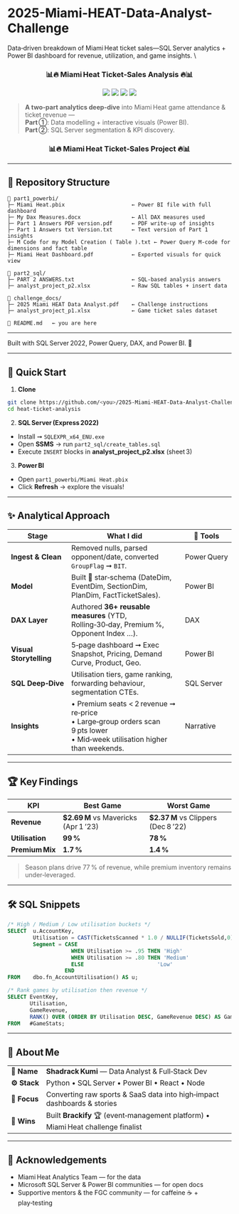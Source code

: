 # 2025-Miami-HEAT-Data-Analyst-Challenge
Data‑driven breakdown of Miami Heat ticket sales—SQL Server analytics + Power BI dashboard for revenue, utilization, and game insights.
\
<!-- ──────────────────────────────────────────────────────────────────────────────── -->
<h3 align="center">
  📊🔥 <strong>Miami Heat Ticket‑Sales Analysis</strong> 🔥📊
</h3>
<p align="center">
  <img src="https://img.shields.io/badge/SQL%20Server-2019%2B-CC2927?logo=microsoftsqlserver&logoColor=white">
  <img src="https://img.shields.io/badge/Power%20BI-DAX%20⚡-F2C811?logo=powerbi&logoColor=black">
  <img src="https://img.shields.io/badge/Status-Completed-brightgreen">
  <img src="https://img.shields.io/badge/License-MIT-blue">
</p>

> **A two‑part analytics deep‑dive** into Miami Heat game attendance & ticket revenue —  
> **Part ①**: Data modelling + interactive visuals (Power BI).  
> **Part ②**: SQL Server segmentation & KPI discovery.

<!-- ───────────────────────────────────────────────────────────────────── -->

<!-- ──────────────────────────────────────────────────────────────── -->

<h3 align="center">📊🔥 Miami Heat Ticket‑Sales Project 🔥📊</h3>

---

## 📁 Repository Structure

```text
🔹 part1_powerbi/
├─ Miami Heat.pbix                     ← Power BI file with full dashboard
├─ My Dax Measures.docx                ← All DAX measures used
├─ Part 1 Answers PDF version.pdf      ← PDF write-up of insights
├─ Part 1 Answers txt Version.txt      ← Text version of Part 1 insights
├─ M Code for my Model Creation ( Table ).txt ← Power Query M-code for dimensions and fact table
├─ Miami Heat Dashboard.pdf            ← Exported visuals for quick view

🔹 part2_sql/
├─ PART 2 ANSWERS.txt                  ← SQL-based analysis answers
├─ analyst_project_p2.xlsx             ← Raw SQL tables + insert data

🔹 challenge_docs/
├─ 2025 Miami HEAT Data Analyst.pdf    ← Challenge instructions
├─ analyst_project_p1.xlsx             ← Game ticket sales dataset

🔹 README.md   ← you are here
```

---

Built with SQL Server 2022, Power Query, DAX, and Power BI. 🏀

---

## 🚀 Quick Start

1. **Clone**

```bash
git clone https://github.com/<you>/2025-Miami-HEAT-Data-Analyst-Challenge.git
cd heat-ticket-analysis
```

2. **SQL Server (Express 2022)**

* Install ➞ `SQLEXPR_x64_ENU.exe`
* Open **SSMS** → run `part2_sql/create_tables.sql`
* Execute `INSERT` blocks in **analyst\_project\_p2.xlsx** (sheet 3)

3. **Power BI**

* Open `part1_powerbi/Miami Heat.pbix`
* Click **Refresh** → explore the visuals!

---

## ✨ Analytical Approach

| Stage                   | What I did                                                                                                                      | 🔧 Tools    |
| ----------------------- | ------------------------------------------------------------------------------------------------------------------------------- | ----------- |
| **Ingest & Clean**      | Removed nulls, parsed opponent/date, converted `GroupFlag` ➞ `BIT`.                                                             | Power Query |
| **Model**               | Built 🚀 star‑schema (DateDim, EventDim, SectionDim, PlanDim, FactTicketSales).                                                 | Power BI    |
| **DAX Layer**           | Authored **36+ reusable measures** (YTD, Rolling‑30‑day, Premium %, Opponent Index …).                                          | DAX         |
| **Visual Storytelling** | 5‑page dashboard ➞ Exec Snapshot, Pricing, Demand Curve, Product, Geo.                                                          | Power BI    |
| **SQL Deep‑Dive**       | Utilisation tiers, game ranking, forwarding behaviour, segmentation CTEs.                                                       | SQL Server  |
| **Insights**            | • Premium seats < 2 revenue ➞ re‑price<br>• Large‑group orders scan 9 pts lower<br>• Mid‑week utilisation higher than weekends. | Narrative   |

---

## 🏆 Key Findings

| KPI             | Best Game                             | Worst Game                           |
| --------------- | ------------------------------------- | ------------------------------------ |
| **Revenue**     | **\$2.69 M** vs Mavericks (Apr 1 ’23) | **\$2.37 M** vs Clippers (Dec 8 ’22) |
| **Utilisation** | **99 %**                              | **78 %**                             |
| **Premium Mix** | **1.7 %**                             | **1.4 %**                            |

> Season plans drive 77 % of revenue, while premium inventory remains under‑leveraged.

---

## 🛠️ SQL Snippets

```sql
/* High / Medium / Low utilisation buckets */
SELECT  u.AccountKey,
        Utilisation = CAST(TicketsScanned * 1.0 / NULLIF(TicketsSold,0) AS DECIMAL(4,2)),
        Segment = CASE
                    WHEN Utilisation >= .95 THEN 'High'
                    WHEN Utilisation >= .80 THEN 'Medium'
                    ELSE                       'Low'
                  END
FROM    dbo.fn_AccountUtilisation() AS u;

/* Rank games by utilisation then revenue */
SELECT EventKey,
       Utilisation,
       GameRevenue,
       RANK() OVER (ORDER BY Utilisation DESC, GameRevenue DESC) AS GameRank
FROM   #GameStats;
```

---

## 👋 About Me

|              |                                                                                   |
| ------------ | --------------------------------------------------------------------------------- |
| **💼 Name**  | **Shadrack Kumi** — Data Analyst & Full‑Stack Dev                                 |
| **⚙️ Stack** | Python • SQL Server • Power BI • React • Node                                     |
| **🎯 Focus** | Converting raw sports & SaaS data into high‑impact dashboards & stories           |
| **🏅 Wins**  | Built **Brackify** 🏆 (event‑management platform) • Miami Heat challenge finalist |

---

## 🙌 Acknowledgements

* Miami Heat Analytics Team — for the data
* Microsoft SQL Server & Power BI communities — for open docs
* Supportive mentors & the FGC community — for caffeine ☕️ + play‑testing

